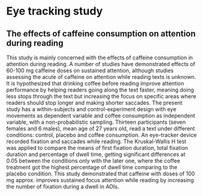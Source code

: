 # Eye tracking study

## The effects of caffeine consumption on attention during reading

This study is mainly concerned with the effects of caffeine consumption in attention during reading. A number of studies have demonstrated effects of 60-100 mg caffeine doses on sustained attention, although studies assessing the acute of caffeine on attention while reading texts is unknown. It is hypothesized that drinking coffee before reading improve attention performance by helping readers going along the text faster, meaning doing less stops through the text but increasing the focus on specific areas where readers should stop longer and making shorter saccades. The present study has a within-subjects and control-experiment design with eye movements as dependent variable and coffee consumption as independent variable, with a non-probabilistic sampling. Thirteen participants (seven females and 6 males), mean age of 27 years old, read a text under different conditions: control, placebo and coffee consumption. An eye-tracker device recorded fixation and saccades while reading. The Kruskal-Wallis H test was applied to compare the means of first fixation duration, total fixation duration and percentage of dwell time, getting significant differences at 0.05 between the conditions only with the later one, where the coffee treatment got the highest percentage of dwell time comparing to the placebo condition. This study demonstrated that caffeine with doses of 100 mg approx. improves sustained focus attention while reading by increasing the number of fixation during a dwell in AOIs.

